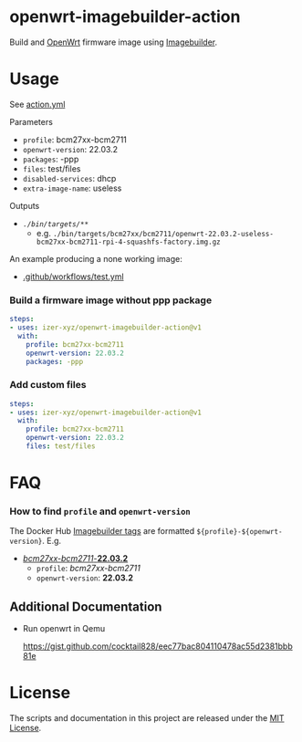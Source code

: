 # openwrt-imagebuilder-action

Build and [OpenWrt](https://openwrt.org) firmware image using [Imagebuilder](https://openwrt.org/docs/guide-user/additional-software/imagebuilder).

# Usage

See [action.yml](action.yml)

Parameters

 * `profile`: bcm27xx-bcm2711
 * `openwrt-version`: 22.03.2
 * `packages`: -ppp 
 * `files`: test/files
 * `disabled-services`: dhcp
 * `extra-image-name`: useless

Outputs

 * *`./bin/targets/**`*
   * e.g. `./bin/targets/bcm27xx/bcm2711/openwrt-22.03.2-useless-bcm27xx-bcm2711-rpi-4-squashfs-factory.img.gz`

An example producing a none working image:

 * [.github/workflows/test.yml](.github/workflows/test.yml)

### Build a firmware image without ppp package

```yaml
steps:
- uses: izer-xyz/openwrt-imagebuilder-action@v1
  with:
    profile: bcm27xx-bcm2711
    openwrt-version: 22.03.2
    packages: -ppp 
```

### Add custom files

```yaml
steps:
- uses: izer-xyz/openwrt-imagebuilder-action@v1
  with:
    profile: bcm27xx-bcm2711
    openwrt-version: 22.03.2
    files: test/files
```

# FAQ

### How to find `profile` and `openwrt-version`

The Docker Hub [Imagebuilder tags](https://hub.docker.com/r/openwrtorg/imagebuilder/tags) are formatted `${profile}-${openwrt-version}`. E.g.

  * [*bcm27xx-bcm2711*-**22.03.2**](https://hub.docker.com/layers/openwrtorg/imagebuilder/bcm27xx-bcm2711-22.03.2/)
    * `profile`: *bcm27xx-bcm2711*
    * `openwrt-version`: **22.03.2**

## Additional Documentation

 * Run openwrt in Qemu
   
   https://gist.github.com/cocktail828/eec77bac804110478ac55d2381bbb81e

# License

The scripts and documentation in this project are released under the [MIT License](LICENSE).

